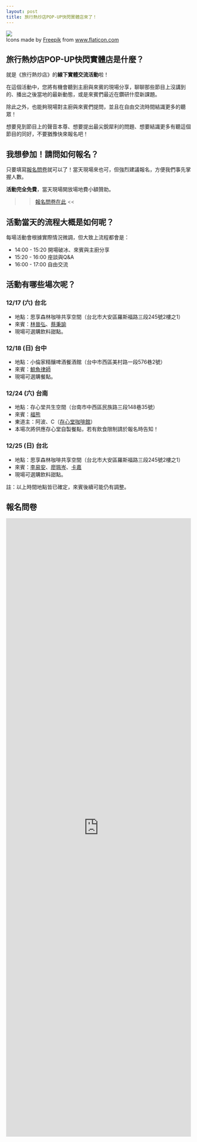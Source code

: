 ```yaml
---
layout: post
title: 旅行熱炒店POP-UP快閃實體店來了！
---
```


<img class="flaticon" src="https://cdn-icons-png.flaticon.com/512/673/673615.png">
<div class="attribution">Icons made by <a href="https://www.flaticon.com/authors/freepik" title="Freepik">Freepik</a> from <a href="https://www.flaticon.com/" title="Flaticon">www.flaticon.com</a></div>

## 旅行熱炒店POP-UP快閃實體店是什麼？

就是《旅行熱炒店》的**線下實體交流活動**啦！

在這個活動中，您將有機會聽到主廚與來賓的現場分享，聊聊那些節目上沒講到的、播出之後當地的最新動態，或是來賓們最近在鑽研什麼新課題。

除此之外，也能夠現場對主廚與來賓們提問，並且在自由交流時間結識更多的聽眾！

想要見到節目上的聲音本尊、想要提出最尖銳犀利的問題、想要結識更多有聽這個節目的同好，不要猶豫快來報名吧！

## 我想參加！請問如何報名？

只要填寫[報名問卷](https://forms.gle/6ZSNDj72EAbsVoyF6)就可以了！當天現場來也可，但強烈建議報名，方便我們事先掌握人數。

**活動完全免費**，當天現場開放場地費小額贊助。

 >> [報名問卷在此](https://forms.gle/6ZSNDj72EAbsVoyF6) <<

## 活動當天的流程大概是如何呢？

每場活動會根據實際情況微調，但大致上流程都會是：

* 14:00 - 15:20 開場破冰、來賓與主廚分享
* 15:20 - 16:00 座談與Q&A
* 16:00 - 17:00 自由交流

## 活動有哪些場次呢？

### 12/17 (六) 台北

* 地點：思享森林咖啡共享空間（台北市大安區羅斯福路三段245號2樓之1）
* 來賓：[林晉弘](/guest/micclin)、[蔡秉諭](/guest/pengju)
* 現場可選購飲料甜點。

### 12/18 (日) 台中

* 地點：小倫家精釀啤酒餐酒館（台中市西區美村路一段576巷2號）
* 來賓：[鯨魚律師](/guest/whale)
* 現場可選購餐點。

### 12/24 (六) 台南

* 地點：存心堂共生空間（台南市中西區民族路三段148巷35號）
* 來賓：[福熊](/guest/winteam)
* 東道主：阿波、C（[存心堂咖啡館](https://linktr.ee/transheartcafe)）
* 本場次將供應存心堂自製餐點，若有飲食限制請於報名時告知！

### 12/25 (日) 台北

* 地點：思享森林咖啡共享空間（台北市大安區羅斯福路三段245號2樓之1）
* 來賓：[李易安](/guest/yian)、[廖珮岑](/guest/peitsun)、[卡嘉](/guest/katya)
* 現場可選購飲料甜點。

註：以上時間地點皆已確定，來賓後續可能仍有調整。

## 報名問卷

<iframe src="https://docs.google.com/forms/d/e/1FAIpQLSfqpgIKXcZ5PRpFKB3e8BS4BykJkh0lGaZG6rFCD3wm-U20HA/viewform?embedded=true" width="100%" height="1687" frameborder="0" marginheight="0" marginwidth="0">Loading…</iframe>
